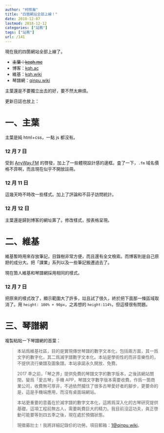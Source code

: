 ```yaml
---
author: "柯棋瀚"
title: "四箇網站全部上線！"
date: 2018-12-07
lastmod: 2018-12-12
categories: ["站務"]
tags: ["站務"]
url: /141
---
```


現在我的四箇網站全部上線了。

- ~~主葉：[keqh.me](https://keqh.me)~~
- 博客：[kqh.ac](https://kqh.ac)
- 維基：[kqh.wiki](https://kqh.wiki)
- 琴譜網：[qinpu.wiki](https://qinpu.wiki)

主葉還是不要獨立出去的好，要不然太麻煩。

更新日誌也放上：

# 一、主葉

主葉是純 html+css，一點 js 都沒有。

### 12 月 7 日

受到 [AnyWay.FM](https://anyway.fm) 的啓發，加上了一些體現設計感的邊框。査了一下，`.fm` 域名價格不菲啊，而且現在似乎不開放註冊。

### 12 月 11 日

這幾天時不時改一些樣式。加上了評論和不蒜子訪問統計。

### 12 月 12 日

主葉還是歸到博客的網址筭了。修改樣式，按表格呈現。

# 二、維基

維基暫時用來存放筆記，目錄樹非常方便，而且還有全文檢索。而博客則是自己原刱的成分大。把「課業」系列以及一些筆記搬遷過去了。

現在箇人維基和琴譜網採用相同的樣式。

### 12 月 7 日

把原來的樣式改了，顯示範圍大了許多，竝且試了很久，終於把下面那一條區域取消了。用 `height: 100% + 90px`，之歬想的 `height:114%`，但這樣很有問題。

# 三、琴譜網

複製粘貼一下琴譜網的首葉：

>本站爲維基社區，目的是實現傳世琴譜的數字文本化，包括兩方面，其一爲文字的數字化，其二爲減字譜數字文本化。本站是學術性的而非音樂性的，不提供流行樂譜及圖象譜。本站承諾永久開放、免費。
>
>2017 秊之前，「琴之界」提供免費的琴譜文字的數字版本，之後該網站關閉，變爲「愛古琴」手機 APP，琴譜文字數字版本需要收費。作爲一箇商業公司，收費無可厚非，不過依然攔住了很多古琴愛好者的腳步，更要命的是，這是手機端應用，而沒有桌面端網站。
>
>本站更重要的意義在於減字譜的數字文本化，這將爲深入化的古琴研究提供基礎。這項工程前無古人，需要耗費巨大的精力。我目前沒這功夫，眞正啓動可能要等到四五秊之後，現在處於預備狀態。
>
>現徵募壯士！我將詳細記錄伱的功勞。項目郵箱：[1@qinpu.wiki](mailto:1@qinpu.wiki)。
